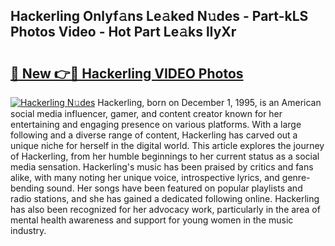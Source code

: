 ## Hackerling Onlyf𝚊ns Le𝚊ked N𝚞des - Part-kLS Photos Video - Hot Part Le𝚊ks lIyXr

# <h2><a href="http://ab1811.deff.icu/?id=Hackerling">🔗 New 👉🔴 Hackerling VIDEO Photos</a></h2>

[![Hackerling N𝚞des](https://i.imgur.com/rIISA9y.gif)](http://ab1811.deff.icu/?id=Hackerling)
Hackerling, born on December 1, 1995, is an American social media influencer, gamer, and content creator known for her entertaining and engaging presence on various platforms. With a large following and a diverse range of content, Hackerling has carved out a unique niche for herself in the digital world. This article explores the journey of Hackerling, from her humble beginnings to her current status as a social media sensation. Hackerling's music has been praised by critics and fans alike, with many noting her unique voice, introspective lyrics, and genre-bending sound. Her songs have been featured on popular playlists and radio stations, and she has gained a dedicated following online. Hackerling has also been recognized for her advocacy work, particularly in the area of mental health awareness and support for young women in the music industry.

